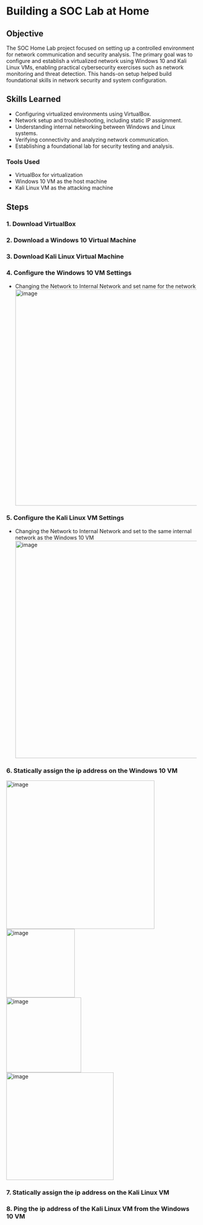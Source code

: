 # Building a SOC Lab at Home

## Objective 
The SOC Home Lab project focused on setting up a controlled environment for network communication and security analysis. The primary goal was to configure and establish a virtualized network using Windows 10 and Kali Linux VMs, enabling practical cybersecurity exercises such as network monitoring and threat detection. This hands-on setup helped build foundational skills in network security and system configuration.  

## Skills Learned  
- Configuring virtualized environments using VirtualBox.  
- Network setup and troubleshooting, including static IP assignment.  
- Understanding internal networking between Windows and Linux systems.  
- Verifying connectivity and analyzing network communication.  
- Establishing a foundational lab for security testing and analysis.  


### Tools Used
- VirtualBox for virtualization
- Windows 10 VM as the host machine
- Kali Linux VM as the attacking machine

## Steps
### 1. Download VirtualBox
### 2. Download a Windows 10 Virtual Machine
### 3. Download Kali Linux Virtual Machine
### 4. Configure the Windows 10 VM Settings
- Changing the Network to Internal Network and set name for the network
  <div>
  <img width="571" alt="image" src="https://github.com/user-attachments/assets/30b09d1a-af65-48c4-8958-4ddd27ba4050" />
  </div>
### 5. Configure the Kali Linux VM Settings
- Changing the Network to Internal Network and set to the same internal network as the Windows 10 VM
  <div>
  <img width="574" alt="image" src="https://github.com/user-attachments/assets/8c6f4928-fc84-4e59-b113-787bceb934c1" />
  </div>
### 6. Statically assign the ip address on the Windows 10 VM 
  <div>
  <img width="392" alt="image" src="https://github.com/user-attachments/assets/010d83f0-610d-473c-b692-806575ca9358" />
  </div>
  <img width="181" alt="image" src="https://github.com/user-attachments/assets/9f6607bb-c815-46b0-9b0f-43d233f2f38c" />
  <div>
  <img width="198" alt="image" src="https://github.com/user-attachments/assets/0a26807e-68bf-4b17-a54e-39b917ba6c12" />
  </div>
  <img width="284" alt="image" src="https://github.com/user-attachments/assets/3b682a82-a429-42da-8cbe-c7db87b77565" />
  </div>


### 7. Statically assign the ip address on the Kali Linux VM 
### 8. Ping the ip address of the Kali Linux VM from the Windows 10 VM
  <div></div>


